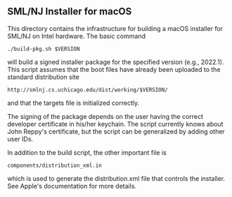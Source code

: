 ## SML/NJ Installer for macOS

This directory contains the infrastructure for building a macOS
installer for SML/NJ on Intel hardware.  The basic command

	./build-pkg.sh $VERSION

will build a signed installer package for the specified version (e.g.,
2022.1). This script assumes that the boot files have already been
uploaded to the standard distribution site

	http://smlnj.cs.uchicago.edu/dist/working/$VERSION/

and that the targets file is initialized correctly.

The signing of the package depends on the user having the correct
developer certificate in his/her keychain.  The script currently knows
about John Reppy's certificate, but the script can be generalized
by adding other user IDs.

In addition to the build script, the other important file is

	components/distribution_xml.in

which is used to generate the distribution.xml file that controls the
installer. See Apple's documentation for more details.
